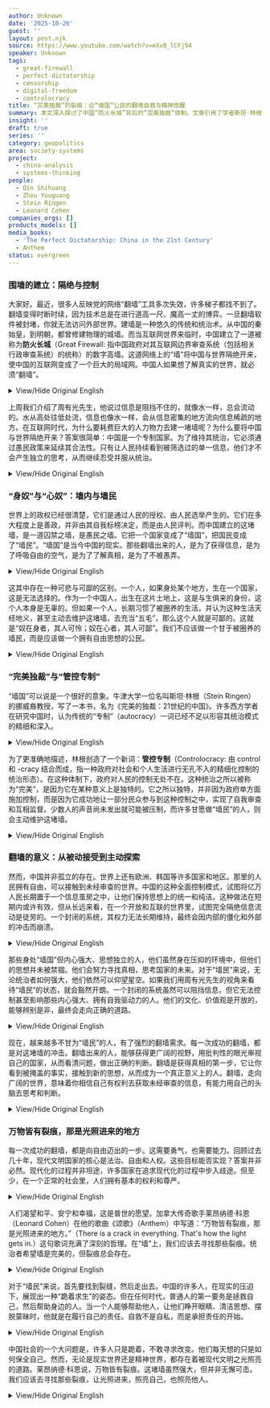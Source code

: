 ```yaml
---
author: Unknown
date: '2025-10-26'
guest: ''
layout: post.njk
source: https://www.youtube.com/watch?v=eXv8_lCFj94
speaker: Unknown
tags:
  - great-firewall
  - perfect-dictatorship
  - censorship
  - digital-freedom
  - controlocracy
title: “完美独裁”的裂痕：论“墙国”公民的翻墙自救与精神觉醒
summary: 本文深入探讨了中国“防火长城”背后的“完美独裁”体制。文章引用了学者斯坦·林根的“管控专制”概念，剖析了该体制如何通过信息控制实现自我维系。文章区分了“身在奴役”与“心在奴役”两种状态，强调“翻墙”不仅是技术突破，更是追求思想自由、摆脱精神奴役的自救行为。最后，文章借用莱昂纳德·科恩的名言“万物皆有裂痕，光才能照进来”，指出即使在严密的控制下，裂痕依然存在，为希望和改变提供了可能。
insight: ''
draft: true
series: ''
category: geopolitics
area: society-systems
project:
  - china-analysis
  - systems-thinking
people:
  - Qin Shihuang
  - Zhou Youguang
  - Stein Ringen
  - Leonard Cohen
companies_orgs: []
products_models: []
media_books:
  - 'The Perfect Dictatorship: China in the 21st Century'
  - Anthem
status: evergreen
---
```

### 围墙的建立：隔绝与控制
大家好。最近，很多人反映党的网络“翻墙”工具多次失效，许多梯子都找不到了。翻墙变得时断时续，因为技术总是在进行道高一尺、魔高一丈的博弈。一旦翻墙软件被封堵，你就无法访问外部世界。建墙是一种悠久的传统和统治术。从中国的秦始皇，到明朝，都曾修建物理的城墙。而当互联网世界来临时，中国建立了一道被称为**防火长城**（Great Firewall: 指中国政府对其互联网边界审查系统（包括相关行政审查系统）的统称）的数字高墙。这道网络上的“墙”将中国与世界隔绝开来，使中国的互联网变成了一个巨大的局域网。中国人如果想了解真实的世界，就必须“翻墙”。

<details>
<summary>View/Hide Original English</summary>
<p class="english-text">Everyone. Recently, many people have found that the party's online circumvention tools have failed many times, and many VPNs can't be found. Circumventing the firewall has become intermittent because the technology is always in a cat-and-mouse game. Once the circumvention software is blocked, you can't get out. Building walls is an ancient tradition and a technique of governance. From China's Qin Shihuang to the Ming Dynasty, physical walls were built. When the internet age arrived, China built a digital wall called the Great Firewall. This online "wall" isolates China from the world, turning China's internet into a giant intranet. If Chinese people want to see the real world, they must "climb the wall."</p>
</details>

上周我们介绍了周有光先生，他说过信息是阻挡不住的，就像水一样，总会流动的。水从高处往低处流，信息也像水一样，会从信息密集的地方流向信息稀疏的地方。在互联网时代，为什么要耗费巨大的人力物力去建一堵墙呢？为什么要将中国与世界隔绝开来？答案很简单：中国是一个专制国家。为了维持其统治，它必须通过愚民政策来延续其合法性。只有让人民持续看到被筛选过的单一信息，他们才不会产生独立的思考，从而继续忍受并服从统治。

<details>
<summary>View/Hide Original English</summary>
<p class="english-text">Last week, we introduced Mr. Zhou Youguang, who said that information cannot be stopped, just like water, it will always flow. Water flows from high to low places, and information, like water, flows from information-rich areas to information-poor ones. In the internet age, why spend enormous human and material resources to build a wall? Why isolate China from the world? The simple answer is: China is an autocratic state. To maintain its rule, it must rely on a policy of keeping the people ignorant to sustain its legitimacy. Only by keeping the people exposed to a single, filtered stream of information can they be prevented from thinking independently, thus continuing to endure and obey.</p>
</details>

### “身奴”与“心奴”：墙内与墙民
世界上的政权已经很清楚，它们是通过人民的授权、由人民选举产生的。它们在多大程度上是善政，并非由其自我标榜决定，而是由人民评判。而中国建立的这堵墙，是一道囚禁之墙，是愚民之墙。它把一个国家变成了“墙国”，把国民变成了“墙民”。“墙国”是当今中国的现实。那些翻墙出来的人，是为了获得信息，是为了呼吸自由的空气，是为了了解真相，是为了不被愚弄。

<details>
<summary>View/Hide Original English</summary>
<p class="english-text">Governments around the world have made it clear that they derive their authority from the consent of the governed, elected by the people. The extent to which they are good governments is not determined by self-proclamation but by the judgment of the people. The wall China has built is a wall of imprisonment, a wall to keep people ignorant. It turns a country into a "walled country" and its citizens into "wall citizens." The "walled country" is the reality of China today. Those who climb the wall do so to get information, to breathe the air of freedom, to learn the truth, and to avoid being fooled.</p>
</details>

这其中存在一种可悲与可鄙的区别。一个人，如果身处某个地方，生在一个国家，这是无法选择的。作为一个中国人，出生在这片土地上，这是与生俱来的身份，这个人本身是无辜的。但如果一个人，长期习惯了被圈养的生活，并认为这种生活天经地义，甚至主动去维护这堵墙，去充当“五毛”，那么这个人就是可鄙的。这就是“奴在身者，其人可怜；奴在心者，其人可鄙”。我们不应该做一个甘于被圈养的墙民，而是应该做一个拥有自由思想的公民。

<details>
<summary>View/Hide Original English</summary>
<p class="english-text">There is a distinction between being pitiable and being contemptible. A person's birthplace, the country they are born into, is not a matter of choice. Being born Chinese on this land is an innate identity, and the person is innocent in this regard. However, if a person gets used to a life of being penned in, considers it natural and right, and even actively defends the wall and acts as a "wumao" (a government-paid internet commentator), then that person is contemptible. This is the meaning behind "those enslaved in body are pitiable; those enslaved in mind are contemptible." We should not be content as "wall citizens" but strive to be citizens with free minds.</p>
</details>

### “完美独裁”与“管控专制”
“墙国”可以说是一个很好的意象。牛津大学一位名叫斯坦·林根（Stein Ringen）的挪威裔教授，写了一本书，名为《完美的独裁：21世纪的中国》。许多西方学者在研究中国时，认为传统的“专制”（autocracy）一词已经不足以形容其统治模式的精细和深入。

<details>
<summary>View/Hide Original English</summary>
<p class="english-text">"Walled country" is a very fitting metaphor. A professor at Oxford University named Stein Ringen, who is of Norwegian descent, wrote a book titled "The Perfect Dictatorship: China in the 21st Century." Many Western scholars studying China believe that the traditional term "autocracy" is no longer sufficient to describe the sophistication and depth of its ruling model.</p>
</details>

为了更准确地描述，林根创造了一个新词：**管控专制**（Controlocracy: 由 control 和 -cracy 结合而成，指一种政府对社会和个人生活进行无孔不入的精细化控制的统治形态）。在这种体制下，政府对人民的控制无处不在。这种统治之所以被称为“完美”，是因为它在某种意义上是独特的。它之所以独特，并非因为政府单方面施加控制，而是因为它成功地让一部分民众参与到这种控制之中，实现了自我审查和互相监督。少数人的声音尚未发出就可能被压制，而许多甘愿做“墙民”的人，则会主动维护这堵墙。

<details>
<summary>View/Hide Original English</summary>
<p class="english-text">To describe it more accurately, Ringen coined a new term: "Controlocracy." Under this system, the government's control over the people is omnipresent. This form of rule is called "perfect" because it is unique in a sense. Its uniqueness lies not just in the government imposing control unilaterally, but in its success at getting a portion of the populace to participate in this control, achieving self-censorship and mutual surveillance. The voices of the few can be suppressed before they are even heard, and many who are willing to be "wall citizens" will actively defend this wall.</p>
</details>

### 翻墙的意义：从被动接受到主动探索
然而，中国并非孤立的存在。世界上还有欧洲、韩国等许多国家和地区。那里的人民拥有自由，可以接触到未经审查的世界。中国的这种全面控制模式，试图将亿万人民长期置于一个信息茧房之中，让他们保持思想上的统一和纯洁。这种做法在短期内或许有效，但从长远来看，在一个开放和互联的世界里，试图完全隔绝信息流动是徒劳的。一个封闭的系统，其权力无法长期维持，最终会因内部的僵化和外部的冲击而崩溃。

<details>
<summary>View/Hide Original English</summary>
<p class="english-text">However, China is not an isolated entity. There are Europe, South Korea, and many other countries and regions in the world. The people there have freedom and access to an uncensored world. China's model of total control attempts to keep billions of people in an information cocoon long-term, maintaining their ideological unity and purity. This may be effective in the short term, but in the long run, in an open and interconnected world, it is futile to try to completely block the flow of information. A closed system cannot sustain its power indefinitely; it will eventually collapse due to internal rigidity and external pressures.</p>
</details>

那些身处“墙国”但内心强大、思想独立的人，他们虽然身在压抑的环境中，但他们的思想并未被禁锢。他们会努力寻找真相，思考国家的未来。对于“墙民”来说，无论统治者如何强大，他们依然可以仰望星空。如果我们用周有光先生的视角来看待“墙民”的状态，就会豁然开朗。一个封闭的系统虽然可以阻挡信息，但它无法控制甚至影响那些内心强大、拥有自我驱动力的人。他们的文化、价值观是开放的，能够辨别是非，最终会走向正确的道路。

<details>
<summary>View/Hide Original English</summary>
<p class="english-text">Those who live in the "walled country" but are strong-willed and independent in thought may be in a repressive environment, but their minds are not imprisoned. They will strive to seek the truth and contemplate the future of the country. For the "wall citizens," no matter how powerful the rulers are, they can still look up at the stars. If we view the state of "wall citizens" from Mr. Zhou Youguang's perspective, it becomes quite clear. A closed system can block information, but it cannot control or even influence those who are mentally strong and self-motivated. Their culture and values are open; they can distinguish right from wrong and will ultimately find the right path.</p>
</details>

现在，越来越多不甘为“墙民”的人，有了强烈的翻墙需求。每一次成功的翻墙，都是对这堵墙的冲击。翻墙出来的人，能够获得更广阔的视野，用批判性的眼光审视自己的国家，从而看清问题，做出正确的判断。翻墙是获得真相的第一步，它让你看到被掩盖的事实，接触到新的思想，从而成为一个真正意义上的人。翻墙，走向广阔的世界，意味着你相信自己有权利去获取未经审查的信息，有能力用自己的头脑去思考和判断。

<details>
<summary>View/Hide Original English</summary>
<p class="english-text">Now, more and more people who are unwilling to be "wall citizens" have a strong need to climb the wall. Every successful act of circumvention is an assault on this wall. People who get out can gain a broader perspective, look at their country with a critical eye, see the problems clearly, and make correct judgments. Climbing the wall is the first step to getting the truth. It allows you to see concealed facts, encounter new ideas, and become a person in the truest sense. To climb the wall and reach the wider world means you believe you have the right to access uncensored information and the ability to think and judge with your own mind.</p>
</details>

### 万物皆有裂痕，那是光照进来的地方
每一次成功的翻墙，都是向自由迈出的一步。这需要勇气，也需要能力。回顾过去几十年，现代文明国家的核心是法治、自由和人权。这些目标能否实现？答案并非必然。现代化的过程并非坦途，许多国家在追求现代化的过程中步入歧途。但至少，在一个正常的社会里，人们拥有基本的权利和尊严。

<details>
<summary>View/Hide Original English</summary>
<p class="english-text">Every successful act of climbing the wall is a step towards freedom. It requires courage and ability. Looking back at the past few decades, the core of modern civilized nations is the rule of law, freedom, and human rights. Can these goals be achieved? The answer is not necessarily yes. The path to modernization is not smooth, and many countries have gone astray in its pursuit. But at least in a normal society, people have basic rights and dignity.</p>
</details>

人们渴望和平、安宁和幸福，这是普世的愿望。加拿大传奇歌手莱昂纳德·科恩（Leonard Cohen）在他的歌曲《颂歌》（Anthem）中写道：“万物皆有裂痕，那是光照进来的地方。”（There is a crack in everything. That's how the light gets in.）这句歌词充满了深刻的哲理。在“墙”上，我们应该去寻找那些裂痕。统治者希望墙是完美的，但裂痕总会存在。

<details>
<summary>View/Hide Original English</summary>
<p class="english-text">People long for peace, tranquility, and happiness; this is a universal desire. The legendary Canadian singer Leonard Cohen wrote in his song "Anthem": "There is a crack in everything. That's how the light gets in." This lyric is full of profound philosophy. On the "wall," we should look for those cracks. The rulers want the wall to be perfect, but cracks will always exist.</p>
</details>

对于“墙民”来说，首先要找到裂缝，然后走出去。中国的许多人，在现实的压迫下，展现出一种“跪着求生”的姿态。但在任何时代，普通人的第一要务是拯救自己，然后帮助身边的人。当一个人能够帮助他人，让他们睁开眼睛、清洁思想、摆脱蒙昧时，他就是在履行自己的责任。自救不是自私，而是承担责任的开始。

<details>
<summary>View/Hide Original English</summary>
<p class="english-text">For the "wall citizens," the first step is to find the cracks and then get out. Many people in China, under the pressure of reality, exhibit a posture of "kneeling to survive." But in any era, the first duty of an ordinary person is to save themselves, and then to help those around them. When a person can help others—to open their eyes, clear their minds, and escape from ignorance—they are fulfilling their responsibility. Self-rescue is not selfishness; it is the beginning of taking responsibility.</p>
</details>

中国社会的一个大问题是，许多人只是跪着，不敢寻求改变。他们每天想的只是如何保全自己。然而，无论是现实世界还是精神世界，都存在着被现代文明之光照亮的道路。莱昂纳德·科恩说，万物皆有裂痕。这堵墙虽然强大，但并非无懈可击。我们应该去寻找那些裂痕，让光照进来，照亮自己，也照亮他人。

<details>
<summary>View/Hide Original English</summary>
<p class="english-text">A major problem in Chinese society is that many people just kneel and dare not seek change. All they think about every day is how to protect themselves. However, in both the physical and spiritual worlds, there are paths illuminated by the light of modern civilization. Leonard Cohen said there is a crack in everything. This wall, though strong, is not impenetrable. We should look for those cracks, let the light in, to illuminate ourselves and others.</p>
</details>